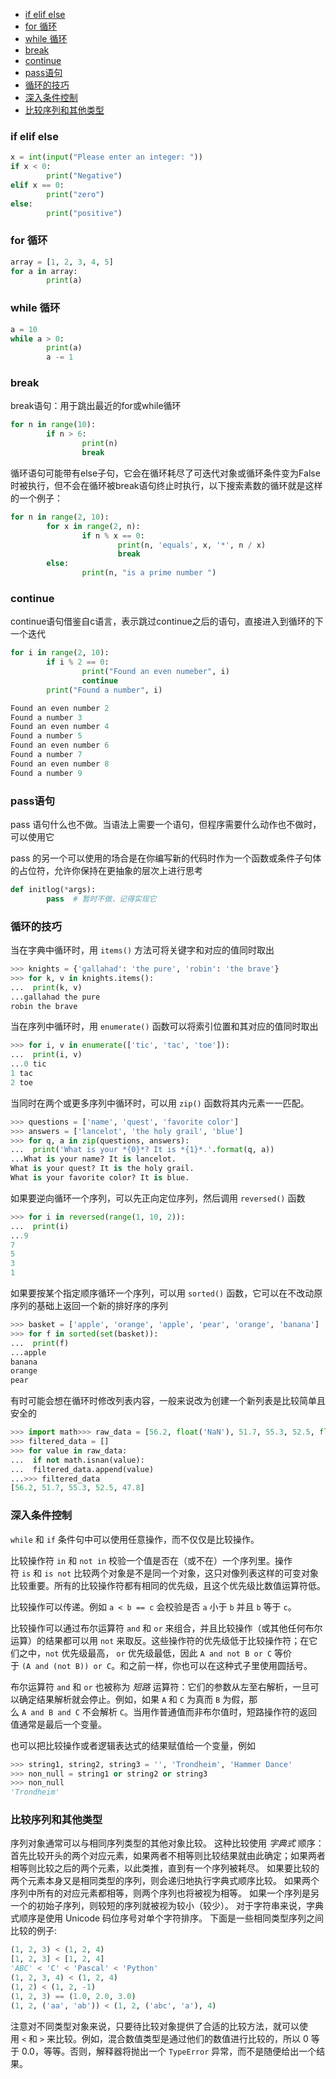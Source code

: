 
<!-- @import "[TOC]" {cmd="toc" depthFrom=1 depthTo=6 orderedList=false} -->

<!-- code_chunk_output -->

- [if elif else](#if-elif-else)
- [for 循环](#for-循环)
- [while 循环](#while-循环)
- [break](#break)
- [continue](#continue)
- [pass语句](#pass语句)
- [循环的技巧](#循环的技巧)
- [深入条件控制](#深入条件控制)
- [比较序列和其他类型](#比较序列和其他类型)

<!-- /code_chunk_output -->

### if elif else

```python
x = int(input("Please enter an integer: "))
if x < 0:
		print("Negative")
elif x == 0:
		print("zero")
else:
		print("positive")
```

### for 循环

```python
array = [1, 2, 3, 4, 5]
for a in array:
		print(a)
```

### while 循环

```python
a = 10
while a > 0:
		print(a)
		a -= 1
```

### break

break语句：用于跳出最近的for或while循环

```python
for n in range(10):
		if n > 6:
				print(n)
				break
```

循环语句可能带有else子句，它会在循环耗尽了可迭代对象或循环条件变为False时被执行，但不会在循环被break语句终止时执行，以下搜索素数的循环就是这样的一个例子：

```python
for n in range(2, 10):
		for x in range(2, n):
				if n % x == 0:
						print(n, 'equals', x, '*', n / x)
						break
		else:
				print(n, "is a prime number ")
```

### continue

continue语句借鉴自c语言，表示跳过continue之后的语句，直接进入到循环的下一个迭代

```python
for i in range(2, 10):
		if i % 2 == 0:
				print("Found an even numeber", i)
				continue
		print("Found a number", i)
```

```python
Found an even number 2
Found a number 3
Found an even number 4
Found a number 5
Found an even number 6
Found a number 7
Found an even number 8
Found a number 9
```

### pass语句

pass 语句什么也不做。当语法上需要一个语句，但程序需要什么动作也不做时，可以使用它

pass 的另一个可以使用的场合是在你编写新的代码时作为一个函数或条件子句体的占位符，允许你保持在更抽象的层次上进行思考

```python
def initlog(*args):
		pass  # 暂时不做，记得实现它
```

### 循环的技巧

当在字典中循环时，用 `items()` 方法可将关键字和对应的值同时取出

```python
>>> knights = {'gallahad': 'the pure', 'robin': 'the brave'}
>>> for k, v in knights.items():
...  print(k, v)
...gallahad the pure
robin the brave
```

当在序列中循环时，用 `enumerate()` 函数可以将索引位置和其对应的值同时取出

```python
>>> for i, v in enumerate(['tic', 'tac', 'toe']):
...  print(i, v)
...0 tic
1 tac
2 toe
```

当同时在两个或更多序列中循环时，可以用 `zip()` 函数将其内元素一一匹配。

```python
>>> questions = ['name', 'quest', 'favorite color']
>>> answers = ['lancelot', 'the holy grail', 'blue']
>>> for q, a in zip(questions, answers):
...  print('What is your *{0}*? It is *{1}*.'.format(q, a))
...What is your name? It is lancelot.
What is your quest? It is the holy grail.
What is your favorite color? It is blue.
```

如果要逆向循环一个序列，可以先正向定位序列，然后调用 `reversed()` 函数

```python
>>> for i in reversed(range(1, 10, 2)):
...  print(i)
...9
7
5
3
1
```

如果要按某个指定顺序循环一个序列，可以用 `sorted()` 函数，它可以在不改动原序列的基础上返回一个新的排好序的序列

```python
>>> basket = ['apple', 'orange', 'apple', 'pear', 'orange', 'banana']
>>> for f in sorted(set(basket)):
...  print(f)
...apple
banana
orange
pear
```

有时可能会想在循环时修改列表内容，一般来说改为创建一个新列表是比较简单且安全的

```python
>>> import math>>> raw_data = [56.2, float('NaN'), 51.7, 55.3, 52.5, float('NaN'), 47.8]
>>> filtered_data = []
>>> for value in raw_data:
...  if not math.isnan(value):
...  filtered_data.append(value)
...>>> filtered_data
[56.2, 51.7, 55.3, 52.5, 47.8]
```

### 深入条件控制

`while` 和 `if` 条件句中可以使用任意操作，而不仅仅是比较操作。

比较操作符 `in` 和 `not in` 校验一个值是否在（或不在）一个序列里。操作符 `is` 和 `is not` 比较两个对象是不是同一个对象，这只对像列表这样的可变对象比较重要。所有的比较操作符都有相同的优先级，且这个优先级比数值运算符低。

比较操作可以传递。例如 `a < b == c` 会校验是否 `a` 小于 `b` 并且 `b` 等于 `c`。

比较操作可以通过布尔运算符 `and` 和 `or` 来组合，并且比较操作（或其他任何布尔运算）的结果都可以用 `not` 来取反。这些操作符的优先级低于比较操作符；在它们之中，`not` 优先级最高， `or` 优先级最低，因此 `A and not B or C` 等价于 `(A and (not B)) or C`。和之前一样，你也可以在这种式子里使用圆括号。

布尔运算符 `and` 和 `or` 也被称为 *短路* 运算符：它们的参数从左至右解析，一旦可以确定结果解析就会停止。例如，如果 `A` 和 `C` 为真而 `B` 为假，那么 `A and B and C` 不会解析 `C`。当用作普通值而非布尔值时，短路操作符的返回值通常是最后一个变量。

也可以把比较操作或者逻辑表达式的结果赋值给一个变量，例如

```python
>>> string1, string2, string3 = '', 'Trondheim', 'Hammer Dance'
>>> non_null = string1 or string2 or string3
>>> non_null
'Trondheim'
```

### 比较序列和其他类型

序列对象通常可以与相同序列类型的其他对象比较。 这种比较使用 *字典式* 顺序：首先比较开头的两个对应元素，如果两者不相等则比较结果就由此确定；如果两者相等则比较之后的两个元素，以此类推，直到有一个序列被耗尽。 如果要比较的两个元素本身又是相同类型的序列，则会递归地执行字典式顺序比较。 如果两个序列中所有的对应元素都相等，则两个序列也将被视为相等。 如果一个序列是另一个的初始子序列，则较短的序列就被视为较小（较少）。 对于字符串来说，字典式顺序是使用 Unicode 码位序号对单个字符排序。 下面是一些相同类型序列之间比较的例子:

```python
(1, 2, 3) < (1, 2, 4)
[1, 2, 3] < [1, 2, 4]
'ABC' < 'C' < 'Pascal' < 'Python'
(1, 2, 3, 4) < (1, 2, 4)
(1, 2) < (1, 2, -1)
(1, 2, 3) == (1.0, 2.0, 3.0)
(1, 2, ('aa', 'ab')) < (1, 2, ('abc', 'a'), 4)
```

注意对不同类型对象来说，只要待比较对象提供了合适的比较方法，就可以使用 `<` 和 `>` 来比较。例如，混合数值类型是通过他们的数值进行比较的，所以 0 等于 0.0，等等。否则，解释器将抛出一个 `TypeError` 异常，而不是随便给出一个结果。